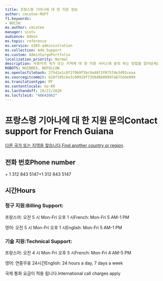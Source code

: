 ```yaml
---
title: 프랑스령 기아나에 대 한 지원 정보
author: cmcatee-MSFT
f1.keywords:
- NOCSH
ms.author: cmcatee
manager: scotv
audience: Admin
ms.topic: reference
ms.service: o365-administration
ms.collection: Adm_Support
ms.custom: AdminSurgePortfolio
localization_priority: Normal
description: 사용자의 국가 또는 지역에 대 한 지원 서비스에 문의 하는 방법을 알아보세요.
ROBOTS: NOINDEX, NOFOLLOW
ms.openlocfilehash: 27541e1c0f2f9b9f5bc9a48f3f0757de3d91ceaa
ms.sourcegitcommit: 628f195cbe3c00910f7350d8b09997a675dde989
ms.translationtype: MT
ms.contentlocale: ko-KR
ms.lasthandoff: 10/21/2020
ms.locfileid: "48642662"
---
```

# <a name="contact-support-for-french-guiana"></a><span data-ttu-id="cb285-103">프랑스령 기아나에 대 한 지원 문의</span><span class="sxs-lookup"><span data-stu-id="cb285-103">Contact support for French Guiana</span></span>

<span data-ttu-id="cb285-104">[다른 국가 또는 지역을 찾습니다](../contact-support-for-business-products.md).</span><span class="sxs-lookup"><span data-stu-id="cb285-104">[Find another country or region](../contact-support-for-business-products.md).</span></span>

## <a name="phone-number"></a><span data-ttu-id="cb285-105">전화 번호</span><span class="sxs-lookup"><span data-stu-id="cb285-105">Phone number</span></span>
<span data-ttu-id="cb285-106">+ 1 312 843 5147</span><span class="sxs-lookup"><span data-stu-id="cb285-106">+1 312 843 5147</span></span>

## <a name="hours"></a><span data-ttu-id="cb285-107">시간</span><span class="sxs-lookup"><span data-stu-id="cb285-107">Hours</span></span>
### <a name="billing-support"></a><span data-ttu-id="cb285-108">청구 지원:</span><span class="sxs-lookup"><span data-stu-id="cb285-108">Billing Support:</span></span>

<span data-ttu-id="cb285-109">프랑스어: 오전 5 시 Mon-Fri 오후 1 시</span><span class="sxs-lookup"><span data-stu-id="cb285-109">French: Mon-Fri 5 AM-1 PM</span></span>

<span data-ttu-id="cb285-110">영어: 오전 5 시 Mon-Fri 오후 1 시</span><span class="sxs-lookup"><span data-stu-id="cb285-110">English: Mon-Fri 5 AM-1 PM</span></span>

### <a name="technical-support"></a><span data-ttu-id="cb285-111">기술 지원:</span><span class="sxs-lookup"><span data-stu-id="cb285-111">Technical Support:</span></span>

<span data-ttu-id="cb285-112">프랑스어: 오전 4 시 Mon-Fri 오후 5 시</span><span class="sxs-lookup"><span data-stu-id="cb285-112">French: Mon-Fri 4 AM-5 PM</span></span>

<span data-ttu-id="cb285-113">영어: 연중무휴 24시간</span><span class="sxs-lookup"><span data-stu-id="cb285-113">English: 24 hours a day, 7 days a week</span></span>

<span data-ttu-id="cb285-114">국제 통화 요금이 적용 됩니다.</span><span class="sxs-lookup"><span data-stu-id="cb285-114">International call charges apply</span></span>
